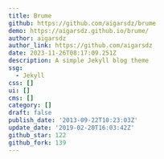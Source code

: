 ```yaml
---
title: Brume
github: https://github.com/aigarsdz/brume
demo: https://aigarsdz.github.io/brume/
author: aigarsdz
author_link: https://github.com/aigarsdz
date: 2023-11-26T08:17:09.251Z
description: A simple Jekyll blog theme
ssg:
  - Jekyll
css: []
ui: []
cms: []
category: []
draft: false
publish_date: '2013-09-22T10:23:03Z'
update_date: '2019-02-20T16:03:42Z'
github_star: 122
github_fork: 139
---
```


